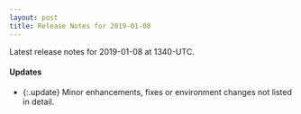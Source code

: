 ```yaml
---
layout: post
title: Release Notes for 2019-01-08
---
```


Latest release notes for 2019-01-08 at 1340-UTC.

<div class='updates' markdown='1'>

#### Updates

- {:.update} Minor enhancements, fixes or environment changes not listed in detail.

</div>


